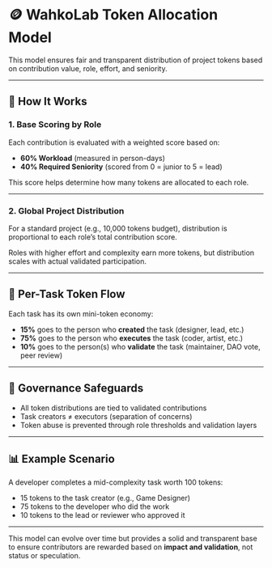 
# 🪙 WahkoLab Token Allocation Model

This model ensures fair and transparent distribution of project tokens based on contribution value, role, effort, and seniority.

---

## 🔧 How It Works

### 1. Base Scoring by Role

Each contribution is evaluated with a weighted score based on:

- **60% Workload** (measured in person-days)
- **40% Required Seniority** (scored from 0 = junior to 5 = lead)

This score helps determine how many tokens are allocated to each role.

---

### 2. Global Project Distribution

For a standard project (e.g., 10,000 tokens budget), distribution is proportional to each role’s total contribution score.

Roles with higher effort and complexity earn more tokens, but distribution scales with actual validated participation.

---

## 🧩 Per-Task Token Flow

Each task has its own mini-token economy:

- **15%** goes to the person who **created** the task (designer, lead, etc.)
- **75%** goes to the person who **executes** the task (coder, artist, etc.)
- **10%** goes to the person(s) who **validate** the task (maintainer, DAO vote, peer review)

---

## 🧠 Governance Safeguards

- All token distributions are tied to validated contributions
- Task creators ≠ executors (separation of concerns)
- Token abuse is prevented through role thresholds and validation layers

---

## 📊 Example Scenario

A developer completes a mid-complexity task worth 100 tokens:

- 15 tokens to the task creator (e.g., Game Designer)
- 75 tokens to the developer who did the work
- 10 tokens to the lead or reviewer who approved it

---

This model can evolve over time but provides a solid and transparent base to ensure contributors are rewarded based on **impact and validation**, not status or speculation.
